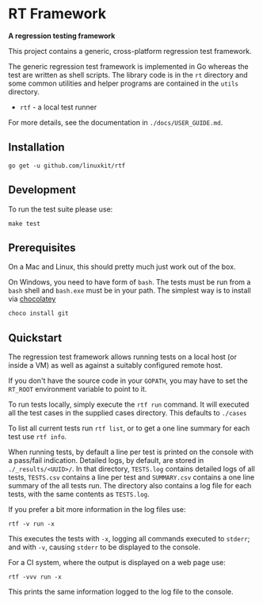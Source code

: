 RT Framework
============

**A regression testing framework**

This project contains a generic, cross-platform regression test
framework.

The generic regression test framework is implemented in Go whereas
the test are written as shell scripts. The library code is in the `rt`
directory and some common utilities and helper programs are contained in
the `utils` directory.

- `rtf` - a local test runner

For more details, see the documentation in `./docs/USER_GUIDE.md`.

## Installation

```
go get -u github.com/linuxkit/rtf
```

## Development

To run the test suite please use:
```
make test
```

## Prerequisites

On a Mac and Linux, this should pretty much just work out of the box.

On Windows, you need to have form of `bash`.
The tests must be run from a `bash` shell and `bash.exe` must be
in your path. The simplest way is to install via
[chocolatey](https://chocolatey.org/)

```
choco install git
```

## Quickstart

The regression test framework allows running tests on a local host (or
inside a VM) as well as against a suitably configured remote host.

If you don't have the source code in your `GOPATH`, you may have to
set the `RT_ROOT` environment variable to point to it.

To run tests locally, simply execute the `rtf run` command. It will
executed all the test cases in the supplied cases directory. This
defaults to `./cases`

To list all current tests run `rtf list`, or to get a one line
summary for each test use `rtf info`.

When running tests, by default a line per test is printed on the console
with a pass/fail indication. Detailed logs, by default, are stored in
`./_results/<UUID>/`. In that directory, `TESTS.log` contains detailed
logs of all tests, `TESTS.csv` contains a line per test and
`SUMMARY.csv` contains a one line summary of the all tests run. The
directory also contains a log file for each tests, with the same
contents as `TESTS.log`.

If you prefer a bit more information in the log files use:
```
rtf -v run -x
```

This executes the tests with `-x`, logging all commands executed to `stderr`;
and with `-v`, causing `stderr` to be displayed to the console.

For a CI system, where the output is displayed on a web page use:
```
rtf -vvv run -x
```

This prints the same information logged to the log file to the console.
